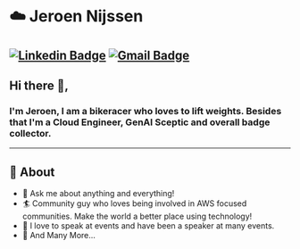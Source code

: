# ☁️ Jeroen Nijssen

[![Linkedin Badge](https://img.shields.io/badge/LinkedIn-0077B5?style=?style=flat-square&logo=linkedin&logoColor=white&logo=Linkedin&logoColor=white&link=https://www.linkedin.com/in/jeroennijssen/)](https://www.linkedin.com/in/jeroennijssen/)
[![Gmail Badge](https://img.shields.io/badge/Gmail-D14836?style=flat-square&logo=&logoColor=white&link=mailto:info@jeroennijssen.nl)](mailto:info@jeroennijssen.nl)
---

## Hi there 👋,

### I'm Jeroen, I am a bikeracer who loves to lift weights. Besides that I'm a Cloud Engineer, GenAI Sceptic and overall badge collector.

-------

## 🧐 About

- 💬 Ask me about anything and everything!
- 🏄‍ Community guy who loves being involved in AWS focused communities. Make the world a better place using technology!
- 🌱 I love to speak at events and have been a speaker at many events.
- 👯 And Many More...


<!---
jeroen-nijssen/jeroen-nijssen is a ✨ special ✨ repository because its `README.md` (this file) appears on your GitHub profile.
You can click the Preview link to take a look at your changes.
--->
